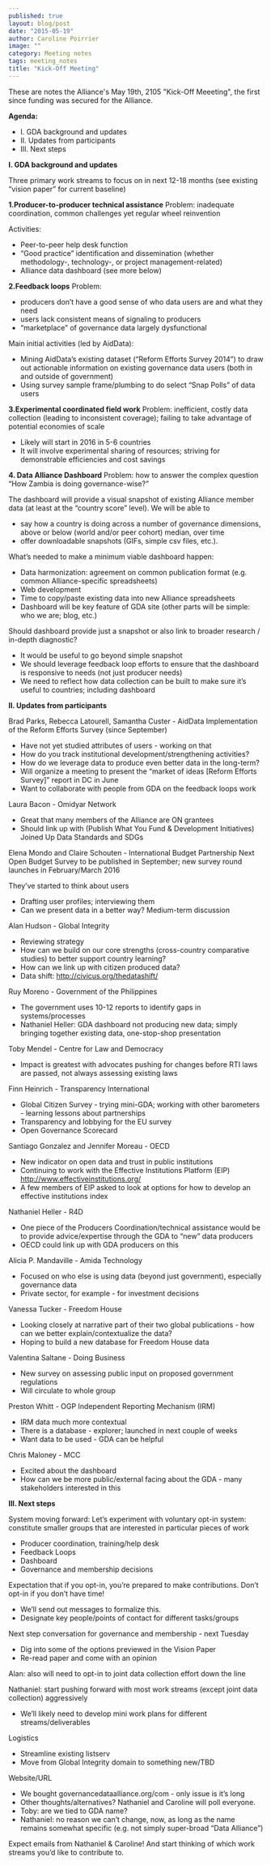 ```yaml
---
published: true
layout: blog/post
date: "2015-05-19"
author: Caroline Poirrier
image: ""
category: Meeting notes
tags: meeting_notes
title: "Kick-Off Meeting"
---
```




These are notes the Alliance's May 19th, 2105 "Kick-Off Meeeting", the first since funding was secured for the Alliance. 

**Agenda:**

+ I. GDA background and updates 
+ II. Updates from participants 
+ III. Next steps  


**I. GDA background and updates**

Three primary work streams to focus on in next 12-18 months (see existing “vision paper” for current baseline)


**1.Producer-to-producer technical assistance**
Problem: inadequate coordination, common challenges yet regular wheel reinvention

Activities:   

- Peer-to-peer help desk function
- “Good practice” identification and dissemination (whether methodology-, technology-, or project management-related)
- Alliance data dashboard (see more below)

**2.Feedback loops**
Problem: 

- producers don’t have a good sense of who data users are and what they need
- users lack consistent means of signaling to producers
- “marketplace” of governance data largely dysfunctional

Main initial activities (led by AidData):
- Mining AidData’s existing dataset (“Reform Efforts Survey 2014”) to draw out actionable information on existing governance data users (both in and outside of government)
- Using survey sample frame/plumbing to do select “Snap Polls” of data users 

**3.Experimental coordinated field work**
Problem: inefficient, costly data collection (leading to inconsistent coverage); failing to take advantage of potential economies of scale
- Likely will start in 2016 in 5-6 countries
- It will involve experimental sharing of resources; striving for demonstrable efficiencies and cost savings

**4. Data Alliance Dashboard**
Problem: how to answer the complex question “How Zambia is doing governance-wise?” 

The dashboard will provide a visual snapshot of existing Alliance member data (at least at the “country score” level). We will be able to 
- say how a country is doing across a number of governance dimensions, above or below (world and/or peer cohort) median, over time 
- offer downloadable snapshots (GIFs, simple csv files, etc.). 

What’s needed to make a minimum viable dashboard happen:
- Data harmonization: agreement on common publication format (e.g. common Alliance-specific spreadsheets)
- Web development
- Time to copy/paste existing data into new Alliance spreadsheets
- Dashboard will be key feature of GDA site (other parts will be simple: who we are; blog, etc.)

Should dashboard provide just a snapshot or also link to broader research / in-depth diagnostic?
- It would be useful to go beyond simple snapshot
- We  should leverage feedback loop efforts to ensure that the dashboard is responsive to needs  (not just producer needs) 
- We need to reflect how data collection can be built to make sure it’s useful to countries; including dashboard


**II. Updates from participants**

Brad Parks, Rebecca Latourell, Samantha Custer - AidData 
Implementation of the Reform Efforts Survey (since September)
- Have not yet studied attributes of users - working on that
- How do you track institutional development/strengthening activities?
- How do we leverage data to produce even better data in the long-term?
- Will organize a meeting to present the “market of ideas [Reform Efforts Survey]” report in DC in June
- Want to collaborate with people from GDA on the feedback loops work

Laura Bacon - Omidyar Network
- Great that many members of the Alliance are ON grantees  
- Should link up with (Publish What You Fund & Development Initiatives) Joined Up Data Standards and SDGs

Elena Mondo and Claire Schouten - International Budget Partnership
Next Open Budget Survey to be published in September; new survey round launches in February/March 2016

They’ve started to think about users
- Drafting user profiles; interviewing them
- Can we present data in a better way? Medium-term discussion

Alan Hudson - Global Integrity 
- Reviewing strategy
- How can we build on our core strengths (cross-country comparative studies) to better support country learning?
- How can we link up with citizen produced data? 
- Data shift: http://civicus.org/thedatashift/ 

Ruy Moreno - Government of the Philippines  
- The government uses 10-12 reports to identify gaps in systems/processes
- Nathaniel Heller: GDA dashboard not producing new data; simply bringing together existing data, one-stop-shop presentation

Toby Mendel - Centre for Law and Democracy
- Impact is greatest with advocates pushing for changes before RTI laws are passed, not always assessing existing laws

Finn Heinrich - Transparency International
- Global Citizen Survey - trying mini-GDA; working with other barometers - learning lessons about partnerships
- Transparency and lobbying for the EU survey
- Open Governance Scorecard

Santiago Gonzalez and Jennifer Moreau - OECD
- New indicator on open data and trust in public institutions
- Continuing to work with the Effective Institutions Platform (EIP)
http://www.effectiveinstitutions.org/ 
- A few members of EIP asked to look at options for how to develop an effective institutions index 

Nathaniel Heller - R4D
- One piece of the Producers Coordination/technical assistance would be to provide advice/expertise through the GDA to “new” data producers
- OECD could link up with GDA producers on this

Alicia P. Mandaville - Amida Technology
- Focused on who else is using data (beyond just government), especially governance data 
- Private sector, for example - for investment decisions

Vanessa Tucker - Freedom House
- Looking closely at narrative part of their two global publications - how can we better explain/contextualize the data?
- Hoping to build a new database for Freedom House data

Valentina Saltane - Doing Business
- New survey on assessing public input on proposed government regulations
- Will circulate to whole group

Preston Whitt - OGP Independent Reporting Mechanism (IRM)
- IRM data much more contextual
- There is a database - explorer; launched in next couple of weeks
- Want data to be used - GDA can be helpful 

Chris Maloney - MCC
- Excited about the dashboard 
- How can we be more public/external facing about the GDA - many stakeholders interested in this


**III. Next steps**

System moving forward: 
Let’s experiment with voluntary opt-in system: constitute smaller groups that are interested in particular pieces of work
- Producer coordination, training/help desk
- Feedback Loops
- Dashboard
- Governance and membership decisions 

Expectation that if you opt-in, you’re prepared to make contributions. Don’t opt-in if you don’t have time!
- We’ll send out messages to formalize this. 
- Designate key people/points of contact for different tasks/groups

Next step conversation for governance and membership - next Tuesday 
- Dig into some of the options previewed in the Vision Paper
- Re-read paper and come with an opinion

Alan: also will need to opt-in to joint data collection effort down the line

Nathaniel: start pushing forward with most work streams (except joint data collection) aggressively 
- We’ll likely need to develop mini work plans for different streams/deliverables

Logistics
- Streamline existing listserv
- Move from Global Integrity domain to something new/TBD 

Website/URL 
- We bought governancedataalliance.org/com - only issue is it’s long
- Other thoughts/alternatives? Nathaniel and Caroline will poll everyone.
- Toby: are we tied to GDA name?
- Nathaniel: no reason we can’t change, now, as long as the name remains somewhat specific (e.g. not simply super-broad “Data Alliance”)

Expect emails from Nathaniel & Caroline! And start thinking of which work streams you’d like to contribute to.
